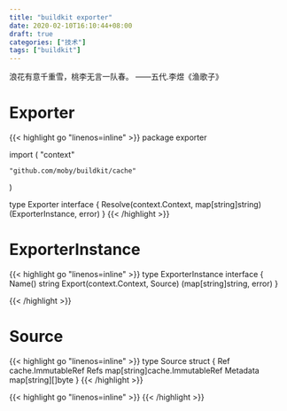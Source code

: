 ```yaml
---
title: "buildkit exporter"
date: 2020-02-10T16:10:44+08:00
draft: true
categories: ["技术"]
tags: ["buildkit"]
---
```

浪花有意千重雪，桃李无言一队春。 ——五代.李煜《渔歌子》
<!--more-->
# Exporter
{{< highlight go "linenos=inline" >}}
package exporter

import (
	"context"

	"github.com/moby/buildkit/cache"
)

type Exporter interface {
	Resolve(context.Context, map[string]string) (ExporterInstance, error)
}
{{< /highlight >}}

# ExporterInstance
{{< highlight go "linenos=inline" >}}
type ExporterInstance interface {
	Name() string
	Export(context.Context, Source) (map[string]string, error)
}

{{< /highlight >}}

# Source
{{< highlight go "linenos=inline" >}}
type Source struct {
	Ref      cache.ImmutableRef
	Refs     map[string]cache.ImmutableRef
	Metadata map[string][]byte
}
{{< /highlight >}}

{{< highlight go "linenos=inline" >}}
{{< /highlight >}}
